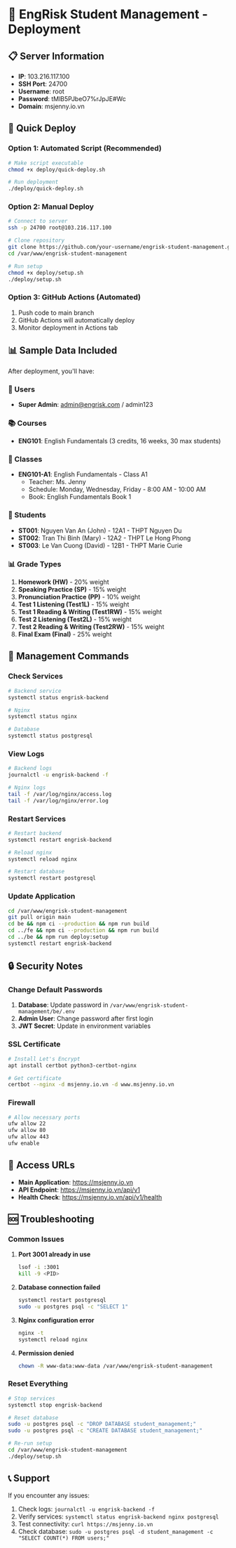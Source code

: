 # 🚀 EngRisk Student Management - Deployment

## 📋 Server Information

- **IP**: 103.216.117.100
- **SSH Port**: 24700
- **Username**: root
- **Password**: tMlB5PJbeO7%rJpJE#Wc
- **Domain**: msjenny.io.vn

## 🚀 Quick Deploy

### Option 1: Automated Script (Recommended)

```bash
# Make script executable
chmod +x deploy/quick-deploy.sh

# Run deployment
./deploy/quick-deploy.sh
```

### Option 2: Manual Deploy

```bash
# Connect to server
ssh -p 24700 root@103.216.117.100

# Clone repository
git clone https://github.com/your-username/engrisk-student-management.git /var/www/engrisk-student-management
cd /var/www/engrisk-student-management

# Run setup
chmod +x deploy/setup.sh
./deploy/setup.sh
```

### Option 3: GitHub Actions (Automated)

1. Push code to main branch
2. GitHub Actions will automatically deploy
3. Monitor deployment in Actions tab

## 📊 Sample Data Included

After deployment, you'll have:

### 👤 Users

- **Super Admin**: admin@engrisk.com / admin123

### 📚 Courses

- **ENG101**: English Fundamentals (3 credits, 16 weeks, 30 max students)

### 🏫 Classes 

- **ENG101-A1**: English Fundamentals - Class A1
  - Teacher: Ms. Jenny
  - Schedule: Monday, Wednesday, Friday - 8:00 AM - 10:00 AM
  - Book: English Fundamentals Book 1

### 👥 Students

- **ST001**: Nguyen Van An (John) - 12A1 - THPT Nguyen Du
- **ST002**: Tran Thi Binh (Mary) - 12A2 - THPT Le Hong Phong
- **ST003**: Le Van Cuong (David) - 12B1 - THPT Marie Curie

### 📊 Grade Types

1. **Homework (HW)** - 20% weight
2. **Speaking Practice (SP)** - 15% weight
3. **Pronunciation Practice (PP)** - 10% weight
4. **Test 1 Listening (Test1L)** - 15% weight
5. **Test 1 Reading & Writing (Test1RW)** - 15% weight
6. **Test 2 Listening (Test2L)** - 15% weight
7. **Test 2 Reading & Writing (Test2RW)** - 15% weight
8. **Final Exam (Final)** - 25% weight

## 🔧 Management Commands

### Check Services

```bash
# Backend service
systemctl status engrisk-backend

# Nginx
systemctl status nginx

# Database
systemctl status postgresql
```

### View Logs

```bash
# Backend logs
journalctl -u engrisk-backend -f

# Nginx logs
tail -f /var/log/nginx/access.log
tail -f /var/log/nginx/error.log
```

### Restart Services

```bash
# Restart backend
systemctl restart engrisk-backend

# Reload nginx
systemctl reload nginx

# Restart database
systemctl restart postgresql
```

### Update Application

```bash
cd /var/www/engrisk-student-management
git pull origin main
cd be && npm ci --production && npm run build
cd ../fe && npm ci --production && npm run build
cd ../be && npm run deploy:setup
systemctl restart engrisk-backend
```

## 🔒 Security Notes

### Change Default Passwords

1. **Database**: Update password in `/var/www/engrisk-student-management/be/.env`
2. **Admin User**: Change password after first login
3. **JWT Secret**: Update in environment variables

### SSL Certificate

```bash
# Install Let's Encrypt
apt install certbot python3-certbot-nginx

# Get certificate
certbot --nginx -d msjenny.io.vn -d www.msjenny.io.vn
```

### Firewall

```bash
# Allow necessary ports
ufw allow 22
ufw allow 80
ufw allow 443
ufw enable
```

## 📱 Access URLs

- **Main Application**: https://msjenny.io.vn
- **API Endpoint**: https://msjenny.io.vn/api/v1
- **Health Check**: https://msjenny.io.vn/api/v1/health

## 🆘 Troubleshooting

### Common Issues

1. **Port 3001 already in use**

   ```bash
   lsof -i :3001
   kill -9 <PID>
   ```

2. **Database connection failed**

   ```bash
   systemctl restart postgresql
   sudo -u postgres psql -c "SELECT 1"
   ```

3. **Nginx configuration error**

   ```bash
   nginx -t
   systemctl reload nginx
   ```

4. **Permission denied**
   ```bash
   chown -R www-data:www-data /var/www/engrisk-student-management
   ```

### Reset Everything

```bash
# Stop services
systemctl stop engrisk-backend

# Reset database
sudo -u postgres psql -c "DROP DATABASE student_management;"
sudo -u postgres psql -c "CREATE DATABASE student_management;"

# Re-run setup
cd /var/www/engrisk-student-management
./deploy/setup.sh
```

## 📞 Support

If you encounter any issues:

1. Check logs: `journalctl -u engrisk-backend -f`
2. Verify services: `systemctl status engrisk-backend nginx postgresql`
3. Test connectivity: `curl https://msjenny.io.vn`
4. Check database: `sudo -u postgres psql -d student_management -c "SELECT COUNT(*) FROM users;"`
